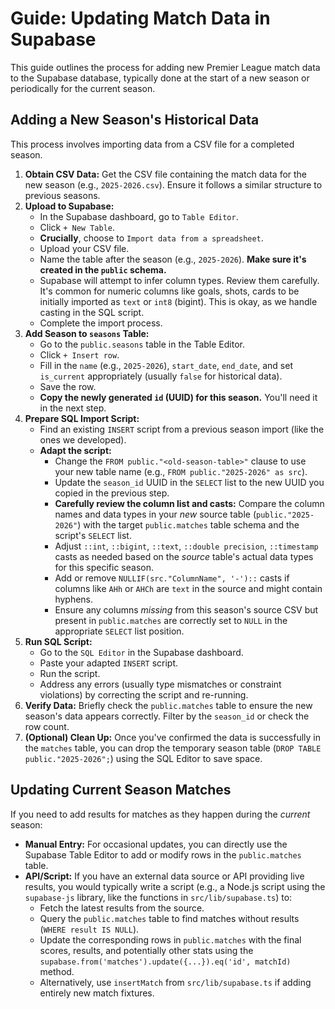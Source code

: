 # Guide: Updating Match Data in Supabase

This guide outlines the process for adding new Premier League match data to the Supabase database, typically done at the start of a new season or periodically for the current season.

## Adding a New Season's Historical Data

This process involves importing data from a CSV file for a completed season.

1.  **Obtain CSV Data:** Get the CSV file containing the match data for the new season (e.g., `2025-2026.csv`). Ensure it follows a similar structure to previous seasons.
2.  **Upload to Supabase:**
    *   In the Supabase dashboard, go to `Table Editor`.
    *   Click `+ New Table`.
    *   **Crucially**, choose to `Import data from a spreadsheet`.
    *   Upload your CSV file.
    *   Name the table after the season (e.g., `2025-2026`). **Make sure it's created in the `public` schema.**
    *   Supabase will attempt to infer column types. Review them carefully. It's common for numeric columns like goals, shots, cards to be initially imported as `text` or `int8` (bigint). This is okay, as we handle casting in the SQL script.
    *   Complete the import process.
3.  **Add Season to `seasons` Table:**
    *   Go to the `public.seasons` table in the Table Editor.
    *   Click `+ Insert row`.
    *   Fill in the `name` (e.g., `2025-2026`), `start_date`, `end_date`, and set `is_current` appropriately (usually `false` for historical data).
    *   Save the row.
    *   **Copy the newly generated `id` (UUID) for this season.** You'll need it in the next step.
4.  **Prepare SQL Import Script:**
    *   Find an existing `INSERT` script from a previous season import (like the ones we developed).
    *   **Adapt the script:**
        *   Change the `FROM public."<old-season-table>"` clause to use your new table name (e.g., `FROM public."2025-2026" as src`).
        *   Update the `season_id` UUID in the `SELECT` list to the new UUID you copied in the previous step.
        *   **Carefully review the column list and casts:** Compare the column names and data types in your *new* source table (`public."2025-2026"`) with the target `public.matches` table schema and the script's `SELECT` list.
        *   Adjust `::int`, `::bigint`, `::text`, `::double precision`, `::timestamp` casts as needed based on the *source* table's actual data types for this specific season.
        *   Add or remove `NULLIF(src."ColumnName", '-')::` casts if columns like `AHh` or `AHCh` are `text` in the source and might contain hyphens.
        *   Ensure any columns *missing* from this season's source CSV but present in `public.matches` are correctly set to `NULL` in the appropriate `SELECT` list position.
5.  **Run SQL Script:**
    *   Go to the `SQL Editor` in the Supabase dashboard.
    *   Paste your adapted `INSERT` script.
    *   Run the script.
    *   Address any errors (usually type mismatches or constraint violations) by correcting the script and re-running.
6.  **Verify Data:** Briefly check the `public.matches` table to ensure the new season's data appears correctly. Filter by the `season_id` or check the row count.
7.  **(Optional) Clean Up:** Once you've confirmed the data is successfully in the `matches` table, you can drop the temporary season table (`DROP TABLE public."2025-2026";`) using the SQL Editor to save space.

## Updating Current Season Matches

If you need to add results for matches as they happen during the *current* season:

*   **Manual Entry:** For occasional updates, you can directly use the Supabase Table Editor to add or modify rows in the `public.matches` table.
*   **API/Script:** If you have an external data source or API providing live results, you would typically write a script (e.g., a Node.js script using the `supabase-js` library, like the functions in `src/lib/supabase.ts`) to:
    *   Fetch the latest results from the source.
    *   Query the `public.matches` table to find matches without results (`WHERE result IS NULL`).
    *   Update the corresponding rows in `public.matches` with the final scores, results, and potentially other stats using the `supabase.from('matches').update({...}).eq('id', matchId)` method.
    *   Alternatively, use `insertMatch` from `src/lib/supabase.ts` if adding entirely new match fixtures.